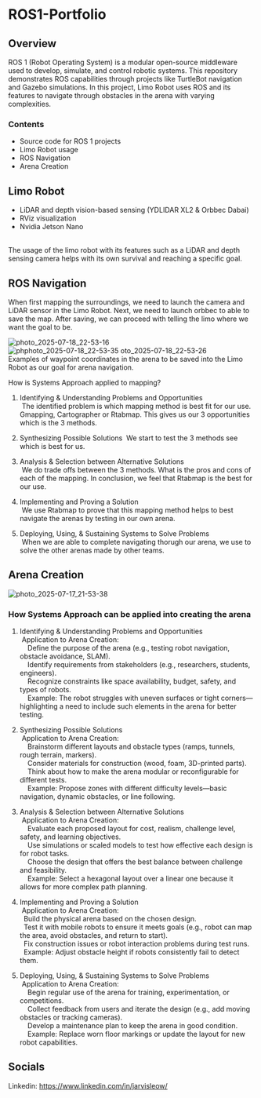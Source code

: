 # ROS1-Portfolio


## Overview

ROS 1 (Robot Operating System) is a modular open-source middleware used to develop, simulate, and control robotic systems. This repository demonstrates ROS capabilities through projects like TurtleBot navigation and Gazebo simulations. In this project, Limo Robot uses ROS and its features to navigate through obstacles in the arena with varying complexities.

### Contents

- Source code for ROS 1 projects
- Limo Robot usage
- ROS Navigation
- Arena Creation

## Limo Robot

- LiDAR and depth vision-based sensing (YDLIDAR XL2 & Orbbec Dabai)
- RViz visualization
- Nvidia Jetson Nano
<br>
The usage of the limo robot with its features such as a LiDAR and depth sensing camera helps with its own survival and reaching a specific goal.

## ROS Navigation

When first mapping the surroundings, we need to launch the camera and LiDAR sensor in the Limo Robot. Next, we need to launch orbbec to able to save the map. After saving, we can proceed with telling the limo where we want the goal to be.

![photo_2025-07-18_22-53-16](https://github.com/user-attachments/assets/8a10a491-864b-4765-a0ba-12794102c0b0)
![ph![photo_2025-07-18_22-53-35](https://github.com/user-attachments/assets/8fd0f6b8-9c90-4fb2-b808-d83e9ad269f7)
oto_2025-07-18_22-53-26](https://github.com/user-attachments/assets/ba4e3073-527f-42fd-b9cd-c7b0edcb75eb)
<br>
Examples of waypoint coordinates in the arena to be saved into the Limo Robot as our goal for arena navigation.

How is Systems Approach applied to mapping?
1. Identifying & Understanding Problems and Opportunities<br>
&nbsp;The identified problem is which mapping method is best fit for our use. Gmapping, Cartographer or Rtabmap. This gives us our 3 opportunities which is the 3 methods.

2. Synthesizing Possible Solutions
&nbsp;We start to test the 3 methods see which is best for us.

3. Analysis & Selection between Alternative Solutions<br>
&nbsp;We do trade offs between the 3 methods. What is the pros and cons of each of the mapping. In conclusion, we feel that Rtabmap is the best for our use.

4. Implementing and Proving a Solution<br>
&nbsp;We use Rtabmap to prove that this mapping method helps to best navigate the arenas by testing in our own arena.

6. Deploying, Using, & Sustaining Systems to Solve Problems<br>
&nbsp;When we are able to complete navigating thorugh our arena, we use to solve the other arenas made by other teams.


## Arena Creation

![photo_2025-07-17_21-53-38](https://github.com/user-attachments/assets/6cbf3fc7-dd59-4011-8611-28bc11c26d71)

### How Systems Approach can be applied into creating the arena
1. Identifying & Understanding Problems and Opportunities<br>
    &nbsp;Application to Arena Creation:<br>
        &nbsp;&nbsp;&nbsp;&nbsp;Define the purpose of the arena (e.g., testing robot navigation, obstacle avoidance, SLAM).<br>
        &nbsp;&nbsp;&nbsp;&nbsp;Identify requirements from stakeholders (e.g., researchers, students, engineers).<br>
        &nbsp;&nbsp;&nbsp;&nbsp;Recognize constraints like space availability, budget, safety, and types of robots.<br>
        &nbsp;&nbsp;&nbsp;&nbsp;Example: The robot struggles with uneven surfaces or tight corners—highlighting a need to include such elements in the arena for better testing.<br>

2. Synthesizing Possible Solutions<br>
    &nbsp;Application to Arena Creation:<br>
        &nbsp;&nbsp;&nbsp;&nbsp;Brainstorm different layouts and obstacle types (ramps, tunnels, rough terrain, markers).<br>
        &nbsp;&nbsp;&nbsp;&nbsp;Consider materials for construction (wood, foam, 3D-printed parts).<br>
        &nbsp;&nbsp;&nbsp;&nbsp;Think about how to make the arena modular or reconfigurable for different tests.<br>
        &nbsp;&nbsp;&nbsp;&nbsp;Example: Propose zones with different difficulty levels—basic navigation, dynamic obstacles, or line following.<br>

3. Analysis & Selection between Alternative Solutions<br>
   &nbsp;Application to Arena Creation:<br>
        &nbsp;&nbsp;&nbsp;&nbsp;Evaluate each proposed layout for cost, realism, challenge level, safety, and learning objectives.<br>
        &nbsp;&nbsp;&nbsp;&nbsp;Use simulations or scaled models to test how effective each design is for robot tasks.<br>
        &nbsp;&nbsp;&nbsp;&nbsp;Choose the design that offers the best balance between challenge and feasibility.<br>
        &nbsp;&nbsp;&nbsp;&nbsp;Example: Select a hexagonal layout over a linear one because it allows for more complex path planning.<br>

4. Implementing and Proving a Solution<br>
    &nbsp;Application to Arena Creation:<br>
        &nbsp;&nbsp;Build the physical arena based on the chosen design.<br>
        &nbsp;&nbsp;Test it with mobile robots to ensure it meets goals (e.g., robot can map the area, avoid obstacles, and return to start).<br>
        &nbsp;&nbsp;Fix construction issues or robot interaction problems during test runs.<br>
        &nbsp;&nbsp;Example: Adjust obstacle height if robots consistently fail to detect them.<br>

5. Deploying, Using, & Sustaining Systems to Solve Problems<br>
    &nbsp;Application to Arena Creation:<br>
        &nbsp;&nbsp;&nbsp;&nbsp;Begin regular use of the arena for training, experimentation, or competitions.<br>
        &nbsp;&nbsp;&nbsp;&nbsp;Collect feedback from users and iterate the design (e.g., add moving obstacles or tracking cameras).<br>
        &nbsp;&nbsp;&nbsp;&nbsp;Develop a maintenance plan to keep the arena in good condition.<br>
        &nbsp;&nbsp;&nbsp;&nbsp;Example: Replace worn floor markings or update the layout for new robot capabilities.<br>


## Socials

Linkedin: https://www.linkedin.com/in/jarvisleow/
